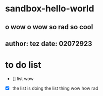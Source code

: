 # sandbox-hello-world
o wow o wow so rad so cool
---

author: tez
date: 02072923
---

# to do list

- [] list wow
-[x] the list is doing the list thing wow how rad
